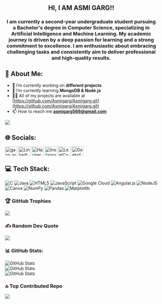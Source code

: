 <h2 align="center"> HI, I AM ASMI GARG!! </h2>
<h3 align="center">I am currently a second-year undergraduate student pursuing a Bachelor's degree in Computer Science, specializing in Artificial Intelligence and Machine Learning. My academic journey is driven by a deep passion for learning and a strong commitment to excellence. I am enthusiastic about embracing challenging tasks and consistently aim to deliver professional and high-quality results.</h3>

## 💫 About Me:
- 🔭 I’m currently working on **different projects**
- 🌱 I’m currently learning **MongoDB & Node.js**
- 👨‍💻 All of my projects are available at [https://github.com/Asmigarg/Asmigarg.git](https://github.com/Asmigarg/Asmigarg.git)
- 📫 How to reach me **asmigarg569@gmail.com**

[![](https://visitcount.itsvg.in/api?id=Asmigarg&icon=0&color=0)](https://visitcount.itsvg.in)

## 🌐 Socials:
<p align="left">
<a href="https://twitter.com/garg_asmi" target="blank"><img align="center" src="https://raw.githubusercontent.com/rahuldkjain/github-profile-readme-generator/master/src/images/icons/Social/twitter.svg" alt="garg_asmi" height="30" width="40" /></a>
<a href="https://www.linkedin.com/in/asmi-garg-668681251" target="blank"><img align="center" src="https://raw.githubusercontent.com/rahuldkjain/github-profile-readme-generator/master/src/images/icons/Social/linked-in-alt.svg" alt="LinkedIn Profile" height="30" width="40" /></a>
<a href="https://www.hackerrank.com/asmigarg569" target="blank"><img align="center" src="https://raw.githubusercontent.com/rahuldkjain/github-profile-readme-generator/master/src/images/icons/Social/hackerrank.svg" alt="HackerRank Profile" height="30" width="40" /></a>
<a href="https://www.instagram.com/its_asm.ii_" target="blank"><img align="center" src="https://raw.githubusercontent.com/rahuldkjain/github-profile-readme-generator/master/src/images/icons/Social/instagram.svg" alt="Instagram" height="30" width="40" /></a>
<a href="https://leetcode.com/Asmi_Garg23" target="blank"><img align="center" src="https://raw.githubusercontent.com/rahuldkjain/github-profile-readme-generator/master/src/images/icons/Social/leet-code.svg" alt="LeetCode Profile" height="30" width="40" /></a>
<a href="https://auth.geeksforgeeks.org/user/asmigatr95" target="blank"><img align="center" src="https://upload.wikimedia.org/wikipedia/commons/4/43/GeeksforGeeks.svg" alt="GeeksforGeeks Profile" height="30" width="40" /></a>



## 💻 Tech Stack:
![C](https://img.shields.io/badge/c-%2300599C.svg?style=for-the-badge&logo=c&logoColor=white) 
![Java](https://img.shields.io/badge/java-%23ED8B00.svg?style=for-the-badge&logo=openjdk&logoColor=white) 
![HTML5](https://img.shields.io/badge/html5-%23E34F26.svg?style=for-the-badge&logo=html5&logoColor=white) 
![JavaScript](https://img.shields.io/badge/javascript-%23323330.svg?style=for-the-badge&logo=javascript&logoColor=%23F7DF1E) 
![Google Cloud](https://img.shields.io/badge/GoogleCloud-%234285F4.svg?style=for-the-badge&logo=google-cloud&logoColor=white) 
![Angular.js](https://img.shields.io/badge/angular.js-%23E23237.svg?style=for-the-badge&logo=angularjs&logoColor=white) 
![NodeJS](https://img.shields.io/badge/node.js-6DA55F?style=for-the-badge&logo=node.js&logoColor=white) 
![Canva](https://img.shields.io/badge/Canva-%2300C4CC.svg?style=for-the-badge&logo=Canva&logoColor=white) 
![NumPy](https://img.shields.io/badge/numpy-%23013243.svg?style=for-the-badge&logo=numpy&logoColor=white) 
![Pandas](https://img.shields.io/badge/pandas-%23150458.svg?style=for-the-badge&logo=pandas&logoColor=white) 
![Matplotlib](https://img.shields.io/badge/Matplotlib-%23ffffff.svg?style=for-the-badge&logo=Matplotlib&logoColor=black)

### 🏆 GitHub Trophies
![](https://github-profile-trophy.vercel.app/?username=Asmigarg&theme=tokyonight&no-frame=false&no-bg=true&margin-w=4)

### ✍️ Random Dev Quote
![](https://quotes-github-readme.vercel.app/api?type=horizontal&theme=tokyonight)

### 📊 GitHub Stats:
![GitHub Stats](https://github-readme-stats.vercel.app/api?username=Asmigarg&theme=tokyonight&show_icons=true&hide_border=true&count_private=true)<br>
![GitHub Stats](https://github-readme-stats.vercel.app/api/top-langs/?username=Asmigarg&theme=tokyonight&show_icons=true&hide_border=true&layout=compact)<br>
![GitHub Stats](https://github-readme-streak-stats.herokuapp.com/?user=Asmigarg&theme=tokyonight&hide_border=true)

### 🔝 Top Contributed Repo
![](https://github-contributor-stats.vercel.app/api?username=Asmigarg&limit=5&theme=tokyonight&combine_all_yearly_contributions=true)
